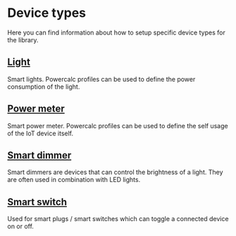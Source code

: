 # Device types

Here you can find information about how to setup specific device types for the library.

## [Light](light.md)

Smart lights. Powercalc profiles can be used to define the power consumption of the light.

## [Power meter](power-meter.md)

Smart power meter. Powercalc profiles can be used to define the self usage of the IoT device itself.

## [Smart dimmer](smart-dimmer.md)

Smart dimmers are devices that can control the brightness of a light. They are often used in combination with LED lights.

## [Smart switch](smart-switch.md)

Used for smart plugs / smart switches which can toggle a connected device on or off.
